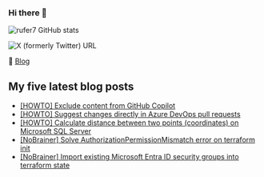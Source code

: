 ### Hi there 👋

<img alt="rufer7 GitHub stats" src="https://github-readme-stats.vercel.app/api?username=rufer7&count_private=true&show_icons=true&theme=dark&include_all_commits=true">

![X (formerly Twitter) URL](https://img.shields.io/twitter/url?url=https%3A%2F%2Ftwitter.com%2Frufer_13&style=social&label=rufer_13)

:newspaper: [Blog](https://blog.rufer.be/)

## My five latest blog posts

<!-- BLOG-POST-LIST:START -->
- [[HOWTO] Exclude content from GitHub Copilot](https://blog.rufer.be/2024/04/05/howto-exclude-content-from-github-copilot/)
- [[HOWTO] Suggest changes directly in Azure DevOps pull requests](https://blog.rufer.be/2024/04/04/howto-suggest-changes-directly-in-azure-devops-pull-requests/)
- [[HOWTO] Calculate distance between two points &lpar;coordinates&rpar; on Microsoft SQL Server](https://blog.rufer.be/2024/03/31/howto-calculate-distance-between-two-points-coordinates-on-microsoft-sql-server/)
- [[NoBrainer] Solve AuthorizationPermissionMismatch error on terraform init](https://blog.rufer.be/2024/02/08/nobrainer-solve-authorizationpermissionmismatch-error-on-terraform-init/)
- [[NoBrainer] Import existing Microsoft Entra ID security groups into terraform state](https://blog.rufer.be/2024/02/07/nobrainer-import-existing-microsoft-entra-id-security-groups-into-terraform-state/)
<!-- BLOG-POST-LIST:END -->
